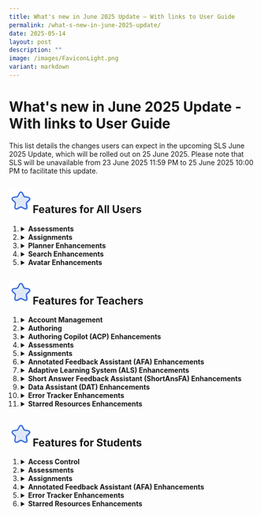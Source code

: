 ```yaml
---
title: What's new in June 2025 Update – With links to User Guide
permalink: /what-s-new-in-june-2025-update/
date: 2025-05-14
layout: post
description: ""
image: /images/FaviconLight.png
variant: markdown
---
```

<h1>What's new in June 2025 Update - With links to User Guide</h1>

<p>This list details the changes users can expect in the upcoming SLS June 2025 Update, which will be rolled out on 25 June 2025. Please note that SLS will be unavailable from 23 June 2025 11:59 PM to 25 June 2025 10:00 PM to facilitate this update.</p>

<h2><img src="/images/Icons/Star.svg" style="width:3rem; display: inline;">Features for All Users</h2>

<ol>

<li><details><summary><h4 style="margin: 0; display: inline;">Assessments</h4></summary>

<ul>

<li><a target="_blank" href="/teacher-user-guide/assess/login-for-e-assessments/">Teachers</a> and <a target="_blank" href="/student-user-guide/assess/about-assessments/">students</a> can choose to log in directly for e-assessments using SLS or MIMS Login. They will be brought directly to their Assessments listing page upon logging in.</li>

</ul></details></li>

<li><details><summary><h4 style="margin: 0; display: inline;">Assignments</h4></summary>

<div style="margin-left: 20px;">
<details><summary><strong>Annotation Enhancements</strong></summary>
<ul>
<li>Teachers and students can more easily differentiate annotations made by a teacher (underline) from those by students (highlight).</li>
<li>For annotations made on questions, teachers and students can view the question number with question text as the header of each annotation card.</li>
</ul>
</details>

<details><summary><strong>Due Date Tracking</strong></summary>
<ul>
<li>Teachers and students can filter assignments by multiple status types: Incomplete, Overdue assignments, Overdue Sections, Due in 3 Days, Complete, and Upcoming.</li>
</ul>
</details>

<details><summary><strong>Feedback Fields</strong></summary>
<ul>
<li>Teachers and students will see the "Teacher Comments" field renamed to "Feedback" in Free-Response Questions (FRQs). The existing "Feedback" field will no longer be available.</li>
</ul>
</details>

<details><summary><strong>Past Assignments</strong></summary>
<ul>
<li><a target="_blank" href="/teacher-user-guide/assign/view-past-assignments/">Teachers</a> and <a target="_blank" href="/student-user-guide/assign/access-past-assignments/">students</a> can view assignments from their past class groups in the Assignments listing page, making it easier to locate past assignments.</li>
</ul>
</details>
</div>

</details></li>

<li><details><summary><h4 style="margin: 0; display: inline;">Planner Enhancements</h4></summary>

<ul>
<li><a target="_blank" href="/teacher-user-guide/plan/access-planner/">Teachers</a> and <a target="_blank" href="/student-user-guide/plan/access-planner/">students</a> can manage their work by creating tasks, with deadlines, from multiple entry points such as the new task list, module plan, section cover, and learning progress (students only).</li>
<li><a target="_blank" href="/teacher-user-guide/plan/attach-assignments-and-resources-to-events/">Teachers</a>  and <a target="_blank" href="/student-user-guide/plan/create-a-new-event/">students</a> can attach resources such as sections and modules to these tasks.</li>
<li>Students will be prompted when they mark incomplete attachments as complete.</li>
<li><a target="_blank" href="/student-user-guide/plan/create-a-new-event/">Students</a> can also create goals from learning progress as a task and attach relevant self-study resources.</li>
<li>The calendar range in the planner will be extended to include the year before and the year after the current year. Teachers can clear planner events en-masse.</li>
</ul>

</details></li>

<li><details><summary><h4 style="margin: 0; display: inline;">Search Enhancements</h4></summary>

<ul>

<li>Teachers and students can view filtered search results based on their assigned and followed subjects and levels when searching for modules in global search, MOE Library and Community Gallery.</li>
<li>Teachers and students can view subjects and their corresponding levels as paired information in search results, providing clearer understanding of subject-level relationships.</li>
<li>Teachers and students can see a clickable icon on each search result for modules. Clicking on the icon will open the module in a new tab.</li>

</ul></details></li>

<li><details><summary><h4 style="margin: 0; display: inline;">Avatar Enhancements</h4></summary>

<ul>

<li>Teachers and students can click non-AI avatars to view a user's profile.</li>

</ul></details></li>

</ol>

<h2><img src="/images/Icons/Star.svg" style="width:3rem; display: inline;">Features for Teachers</h2>

<ol>

<li><details><summary><h4 style="margin: 0; display: inline;">Account Management</h4></summary>

<ul>

<li>Teachers will receive an SLS email notification if their account becomes inactive due to MIMS inactivity. Their SLS account will be deactivated after a 120-hour (5-day) countdown if their MIMS remains inactive.</li>

</ul></details></li>

<li><details><summary><h4 style="margin: 0; display: inline;">Authoring</h4></summary>

<div style="margin-left: 20px;">
<details><summary><strong>Gamification Enhancements</strong></summary>
<ul>
<li>Teachers can <a target="_blank" href="/teacher-user-guide/gamify/manage-gamification-settings/">import gamification settings</a> like Details, Experience Points, Game Stories, Collectibles and Leaderboard from other modules in Starred Resources and Library.</li>
<li>Teachers can <a target="_blank" href="/teacher-user-guide/gamify/manage-gamification-settings/">duplicate</a> game stories and collectibles when setting up their gamification conditions.</li>
<li>Teachers can add gamification conditions as <a target="_blank" href="/teacher-user-guide/differentiate/add-activity-quiz-section-prerequisites/">section/activity prerequisites</a> that regulate students' access.</li>
<li>Teachers can <a target="_blank" href="/teacher-user-guide/gamify/manage-gamification-settings/">switch off viewability</a> of Experience Points (XP) for students. When viewability of XP is switched off, XP and levels will not be displayed for students. However, game stories and collectibles with level conditions will still be awarded.</li>
</ul>
</details>

<details><summary><strong>Live Chat</strong></summary>
<ul>
<li>Teachers can <a target="_blank" href="/teacher-user-guide/collaborate/add-a-discussion/">set up Live Chat</a> for both team and non-team discussions.</li>
<li><a target="_blank" href="/student-user-guide/collaborate/join-a-live-chat-discussion/">Students</a> and teachers can interact in active Live Chat rooms and view each other's posts live.</li>
<li>Teachers can <a target="_blank" href="/teacher-user-guide/collaborate/add-a-discussion/">manually end and close</a> Live Chat rooms. The Live Chat room will be converted into a discussion post and past interactions will be stored as comments.</li>
<li>Teachers can also <a target="_blank" href="/teacher-user-guide/collaborate/add-a-discussion/">set a time limit</a> for Live Chat rooms. Live Chat rooms will close automatically when the time limit is reached.</li>
<li>Live Chat will not be accessible in self-study modules and when previewing as student.</li>
</ul>
</details>

<details><summary><strong>Hide Question Number</strong></summary>
<ul>
<li>Teachers can <a target="_blank" href="/teacher-user-guide/assess/edit-quizzes/">hide question/component numbers</a> in quizzes through the Quiz Details settings.</li>
</ul>
</details>

<details><summary><strong>Click-and-Drop Question Enhancements</strong></summary>
<ul>
<li>Teachers can place and reposition options more precisely in Click-and-Drop questions.</li>
</ul>
</details>

<details><summary><strong>Component Card Enhancements</strong></summary>
<ul>
<li>Teachers can view the component number and corresponding body text as the header of each component during module view and authoring.</li>
</ul>
</details>
</div>

</details></li>

<li><details><summary><h4 style="margin: 0; display: inline;">Authoring Copilot (ACP) Enhancements</h4></summary>

<ul>
<li>Teachers can <a target="_blank" href="/teacher-user-guide/author/use-authoring-copilot-to-create-new-activities-components/">upload Google Slides, Docs and Sheets</a> into the Knowledge Base to be used for ACP generation and for Learning Assistant reference (from 4 July 2025).</li>
<li>Teachers can <a target="_blank" href="/teacher-user-guide/author/use-authoring-copilot-to-create-new-activities-components/">access ACP directly</a> from the Add New and Create/Edit subpages.</li>
</ul>

</details></li>

<li><details><summary><h4 style="margin: 0; display: inline;">Assessments</h4></summary>

<ul>

<li>Assessments will no longer be shown together with assignments. Instead, teachers can access the Assessments listing page to view all assigned assessments.</li>
<li>Teachers can also <a target="_blank" href="/teacher-user-guide/assess/login-for-e-assessments/">switch to their student accounts</a> with the shortcut on the Assessments listing page.</li>

</ul></details></li>

<li><details><summary><h4 style="margin: 0; display: inline;">Assignments</h4></summary>

<div style="margin-left: 20px;">
<details><summary><strong>@-Mention</strong></summary>
<ul>
<li>Teachers can use the @-mention feature in <a target="_blank" href="/teacher-user-guide/assign/highlight-and-annotate-in-teachers-copy-of-assignment/">notes</a>, <a target="_blank" href="/teacher-user-guide/assess/annotate-underline-students-responses/">annotations</a>, <a target="_blank" href="/teacher-user-guide/assess/add-teacher-comments/">comments</a>, <a target="_blank" href="/teacher-user-guide/collaborate/post-and-comment-in-the-forum/">posts</a> and <a target="_blank" href="/teacher-user-guide/assess/mark-teacher-marked-quizzes/">feedback</a> to notify other teachers and students when their attention is needed. The names in the dropdown list for using @-mention will be based on the teachers and assignees of the assignment.</li>
</ul>
</details>

<details><summary><strong>Annotation Enhancements</strong></summary>
<ul>
<li>Teachers can <a target="_blank" href="/teacher-user-guide/assign/highlight-and-annotate-in-teachers-copy-of-assignment/">share notes and annotations</a> from their teacher assignment view with all other assignees of the assignment. Students will see the same referenced note or annotation in their own assignment view.</li>
<li>Teachers can choose to notify students when they share notes and annotations from their teacher assignment view.</li>
</ul>
</details>

<details><summary><strong>Heatmap Enhancements</strong></summary>
<ul>
<li>Teachers can view their student's activity page directly by clicking on the corresponding activity status heatmap cell.</li>
<li>Teachers can see section start and due dates when they filter by sections on the heatmap. They can click on the dates to access the Assignment Settings page and adjust the due dates.</li>
</ul>
</details>
</div>

</details></li>

<li><details><summary><h4 style="margin: 0; display: inline;">Annotated Feedback Assistant (AFA) Enhancements</h4></summary>

<ul>

<li>Teachers will be able to <a target="_blank" href="/teacher-user-guide/assess/add-annotated-feedback-assistant/">set the number of drafts</a> that students can submit to AFA to receive feedback on before their final submission.</li>

</ul></details></li>

<li><details><summary><h4 style="margin: 0; display: inline;">Adaptive Learning System (ALS) Enhancements</h4></summary>

<ul>

<li>Teachers can filter to the Learning Outcome level in the student view of the ALS Learning Progress Dashboard (LPD) and sort students based on their ability score.</li>
<li>Teachers can see a <a target="_blank" href="/teacher-user-guide/author/add-section-adaptive/">snapshot of the ability score attained</a> by students when they complete an Adaptive Section in an assignment.</li>

</ul></details></li>

<li><details><summary><h4 style="margin: 0; display: inline;">Short Answer Feedback Assistant (ShortAnsFA) Enhancements</h4></summary>

<ul>

<li>Students can submit <a target="_blank" href="/teacher-user-guide/assess/add-short-answer-feedback-assistant/">Google Slides, Docs and Sheets to ShortAnsFA</a> as part of their Free Response Question (FRQ) response to receive feedback.</li>
<li>Teachers can <a target="_blank" href="/teacher-user-guide/assess/add-short-answer-feedback-assistant/">edit criterion feedback</a> after an FRQ/Audio Response Question (ARQ) is released.</li>

</ul></details></li>

<li><details><summary><h4 style="margin: 0; display: inline;">Data Assistant (DAT) Enhancements</h4></summary>

<ul>

<li>Teachers will be able to <a target="_blank" href="/teacher-user-guide/assess/analyse-students-responses-with-data-assistant/">save their DAT analyses results</a> for FRQ responses and Discussion posts for future reference.</li>
<li>Teachers can set up DAT so that students can <a target="_blank" href="/teacher-user-guide/assess/analyse-students-responses-with-data-assistant/">receive quiz level feedback</a> at the end of a quiz based on their performance for questions in the quiz.</li>
<li>Teachers will be able to use DAT to <a target="_blank" href="/teacher-user-guide/assess/analyse-students-responses-with-data-assistant/">analyse the overall performance</a> of their class in a quiz.</li>

</ul></details></li>

<li><details><summary><h4 style="margin: 0; display: inline;">Error Tracker Enhancements</h4></summary>

<ul>

<li>Teachers can quickly <a target="_blank" href="/teacher-user-guide/track-progress/access-error-tracker/">access a selected student's error tracker</a> from the Students tab.</li>
<li>When viewing as student, teachers can see a listing of attempted modules with the number of <a target="_blank" href="/teacher-user-guide/track-progress/access-error-tracker/">tagged errors under the Questions tab</a>. Clicking on "View Questions" under each module will allow teachers to see the list of questions and their associated error counts.</li>
<li>A filter has also been added to allow teachers to <a target="_blank" href="/teacher-user-guide/track-progress/access-error-tracker/">filter the error tracker by month range and error tag</a>.</li>

</ul></details></li>

<li><details><summary><h4 style="margin: 0; display: inline;">Starred Resources Enhancements</h4></summary>

<ul>

<li>Teachers can <a target="_blank" href="/teacher-user-guide/organise/star-resources/">star and unstar class group and community resources</a>.</li>
<li>Teachers can <a target="_blank" href="/teacher-user-guide/author/add-existing-from-library-and-starred-resources/">add content</a> from their starred class group resources.</li>

</ul></details></li>

</ol>

<h2><img src="/images/Icons/Star.svg" style="width:3rem; display: inline;">Features for Students</h2>

<ol>

<li><details><summary><h4 style="margin: 0; display: inline;">Access Control</h4></summary>

<ul>

<li>Students can be redirected to the respective landing pages of their URL when logging in with a temporary passcode, even if their password has expired (over 365 days without change).</li>

</ul></details></li>

<li><details><summary><h4 style="margin: 0; display: inline;">Assessments</h4></summary>

<ul>

<li>Students can access the <a target="_blank" href="/student-user-guide/assess/about-assessments/">Assessments listing page</a> to view all assessments assigned to them.</li>
<li>Students cannot view the module structure of upcoming assessments and assignments that require passcodes.</li>

</ul></details></li>

<li><details><summary><h4 style="margin: 0; display: inline;">Assignments</h4></summary>

<ul>

<li>Students can use the <a target="_blank" href="/student-user-guide/assess/view-and-respond-to-teacher-comments/">@-mention feature</a> in notes, annotations, comments, posts and feedback to notify teachers when their attention is needed. The names in the dropdown list for using @-mention will be based on the teachers of the assignment.</li>

</ul></details></li>

<li><details><summary><h4 style="margin: 0; display: inline;">Annotated Feedback Assistant (AFA) Enhancements</h4></summary>

<ul>

<li>Students can use a <a target="_blank" href="/student-user-guide/assess/about-annotated-feedback-assistant/">'Check' button</a> to receive iterative annotated feedback about their answer and subsequently work on the feedback in a new draft of their response.</li>
<li>Students will be able to view past drafts with accompanying annotations.</li>

</ul></details></li>

<li><details><summary><h4 style="margin: 0; display: inline;">Error Tracker Enhancements</h4></summary>

<ul>

<li>Under the Questions tab in error trackers, students can view a listing of attempted modules with the number of tagged errors. Clicking on "View Questions" under each module will allow students to see the list of questions and their associated error counts.</li>
<li>A filter has also been added to allow students to filter the error tracker by month range and error tag.</li>

</ul></details></li>

<li><details><summary><h4 style="margin: 0; display: inline;">Starred Resources Enhancements</h4></summary>

<ul>

<li>Students can star and unstar class group resources.</li>

</ul></details></li>

</ol>